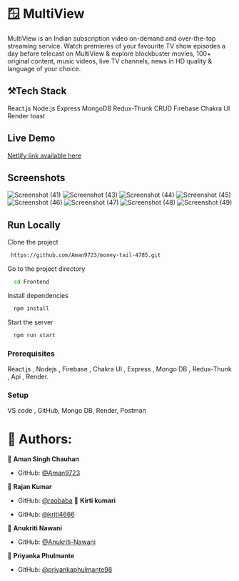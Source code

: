 

# 🪟 MultiView

MultiView is an Indian subscription video on-demand and over-the-top streaming service. Watch premieres of your favourite TV show episodes a day before telecast on MultiView & explore blockbuster movies, 100+ original content, music videos, live TV channels, news in HD quality & language of your choice.


## ⚒️Tech Stack
React.js
Node.js
Express
MongoDB
Redux-Thunk
CRUD
Firebase
Chakra UI
Render
toast


## Live Demo 

[Netlify link available here]()

## Screenshots
![Screenshot (41)](https://user-images.githubusercontent.com/99542983/232980063-525024c0-bf66-4201-9499-86c429a1824d.png)
![Screenshot (43)](https://user-images.githubusercontent.com/99542983/232979399-e9e24232-baec-4697-b415-505d610dfa45.png)
![Screenshot (44)](https://user-images.githubusercontent.com/99542983/232979408-8ce5141e-94e9-4076-9d1d-146f5651c1b1.png)
![Screenshot (45)](https://user-images.githubusercontent.com/99542983/232979419-8724c1bd-245e-4ab7-935e-468d5a5480c4.png)
![Screenshot (46)](https://user-images.githubusercontent.com/99542983/232979463-2918ddaa-5f7a-4c21-80e3-096c75b86d8b.png)
![Screenshot (47)](https://user-images.githubusercontent.com/99542983/232979471-2f040cb8-35c3-42e4-b02c-ccba77c3d0ad.png)
![Screenshot (48)](https://user-images.githubusercontent.com/99542983/232979499-3b4e501c-432b-424b-a7c9-4752e2dab72a.png)
![Screenshot (49)](https://user-images.githubusercontent.com/99542983/232979566-3266a2d6-5809-4931-8822-ae8dda5f3b62.png)


## Run Locally

Clone the project

```bash
 https://github.com/Aman9723/money-tail-4785.git
```

Go to the project directory

```bash
  cd Frontend
```

Install dependencies

```bash
  npm install
```

Start the server

```bash
  npm run start
```

### Prerequisites
React.js , Nodejs , Firebase , Chakra UI , Express , Mongo DB , Redux-Thunk , Api , Render.

### Setup
VS code , GitHub, Mongo DB, Render, Postman


# 👤 Authors:


👤 **Aman Singh Chauhan**

- GitHub: [@Aman9723](https://github.com/Aman9723)

👤 **Rajan Kumar**

- GitHub: [@raobaba](https://github.com/raobaba)
👤 **Kirti kumari**

- GitHub: [@kriti4666](https://github.com/@kriti4666)

👤 **Anukriti Nawani**

- GitHub: [@Anukriti-Nawani](https://github.com/Anukriti-Nawani)

👤 **Priyanka Phulmante**

- GitHub: [@priyankaphulmante98](https://github.com/priyankaphulmante98)

